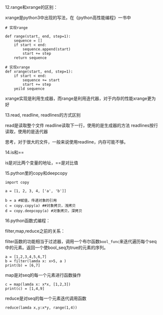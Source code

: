 12.range和xrange的区别：

xrange是python3中出现的写法，在《python高性能编程》一书中
```
# 实现range

def range(start, end, step=1):
	sequence = []
	if start < end:
		sequence.append(start)
		start += step
	return sequence

# 实现xrange
def xrange(start, end, step=1):
	if start < end:
		sequence += start
		start += step
	yeild sequence
```

xrange实现是利用生成器，而range是利用迭代器，对于内存的性能xrange更为好

13.read, readline, readlines的方式区别

read是读取整个文件
readline读取下一行，使用的是生成器的方法
readlines按行读取，使用的是迭代器

思考，对于很大的文件，一般来说使用readline，内存可能不够。

14.is和==

is是对比两个变量的地址，==是对比值

15.python里的copy和deepcopy

```
import copy

a = [1, 2, 3, 4, ['a', 'b']]

b = a #赋值，传递对象的引用
c = copy.copy(a) ##对象拷贝，浅拷贝
d = copy.deepcopy(a) #对象拷贝，深拷贝
```

16.python函数式编程：

filter,map,reduce之前的关系：

filter函数的功能相当于过滤器，调用一个布尔函数```bool_func```来迭代遍历每个seq中的元素。返回一个使bool_seq为true的元素的序列。
```
a = [1,2,3,4,5,6,7]
b = filter(lamda x: x>5, a )
print(b) = [6,7]
```

map是对seq的每一个元素进行函数操作
```
c = map(lamda x: x*x, [1,2,3])
print(c) = [1,4,9]
```

reduce是对seq的每一个元素迭代调用函数
```
reduce(lamda x,y:x*y, range(1,4))